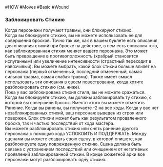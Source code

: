 #HOW  #Moves  #Basic #Wound 

### Заблокировать Стихию  
Когда персонажи получают травмы, они  блокируют стихию.  
Когда вы блокируете стихию, вы не можете  использовать ее для совершения бросков.  Точно так же, как в вашем буклете есть  описания для описания стихий при броске на  действие, в нем есть описания того, как  заблокированная стихия меняет вашего  персонажа. Это может быть превращение в  противоположность (храбрый становится  испуганным) или увеличение интенсивности  (страстный переходит в навязчивый). Вы  можете выбрать, какой блок стихии больше  влияет на персонажа (первый отмеченный,  последний отмеченный, самая сильная травма,  самая слабая травма). Также имеет смысл  использовать эти описания в своем  повествовании, когда хотите разблокировать  стихию (см. ниже).  
Пока у вас заблокирована стихия стиля, вы не  можете сражаться.  
Когда вы блокируете стихию, вы должны  заблокировать ту стихию, с которой вы  совершили бросок. Вместо этого вы можете  отметить Ранение. Когда вы ранены, вы  получаете -2 на все ходы. Когда у вас нет  незаблокированных стихий, ваш персонаж  выведен из строя или повержен. Блок стихии  может быть как результатом проваленного  броска, так и частью последствий от хода  мастера..  
Вы можете разблокировать стихию или снять  ранение другого персонажа с помощью хода  УСПОКОИТЬ И ПОДДЕРЖАТЬ. Между  сценами вы можете создать свою сцену, в  которой опишете, как разблокируете одну  поврежденную стихию. Сцена должна быть  связана с устранением последствий или  очищением от негативных проявлений  заблокированной стихии. В конце сюжетной  арки все персонажи могут разблокировать одну  стихию.